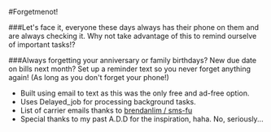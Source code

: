 #Forgetmenot!

###Let's face it, everyone these days always has their phone on them and are always checking it. Why not take advantage of this to remind ourselve of important tasks!?

###Always forgetting your anniversary or family birthdays? New due date on bills next month? Set up a reminder text so you never forget anything again! (As long as you don't forget your phone!)

* Built using email to text as this was the only free and ad-free option. 
* Uses Delayed_job for processing background tasks.
* List of carrier emails thanks to [brendanlim / sms-fu](https://github.com/brendanlim/sms-fu)
* Special thanks to my past A.D.D for the inspiration, haha. No, seriously...